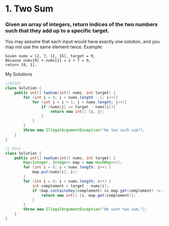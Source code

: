 # 1. Two Sum

### Given an array of integers, return indices of the two numbers such that they add up to a specific target.
You may assume that each input would have exactly one solution, and you may not use the same element twice.
Example:


```
Given nums = [2, 7, 11, 15], target = 9,
Because nums[0] + nums[1] = 2 + 7 = 9,
return [0, 1].
```

My Solutions
```java
//O(n2)
class Solution {
    public int[] twoSum(int[] nums, int target) {
        for (int i = 0; i < nums.length - 1; i++){
            for (int j = i + 1; j < nums.length; j++){
                if (nums[j] == target - nums[i]){
                    return new int[] {i, j};
                }
            }
        }
        throw new IllegalArgumentException("No two such sum");
    }
}

// O(n)
class Solution {
    public int[] twoSum(int[] nums, int target) {
        Map<Integer, Integer> map = new HashMap<>();
        for (int i = 0; i < nums.length; i++) {
            map.put(nums[i], i);
        }
        for (int i = 0; i < nums.length; i++) {
            int complement = target - nums[i];
            if (map.containsKey(complement) && map.get(complement) != i) {
                return new int[] {i, map.get(complement)};
            }
        }
        throw new IllegalArgumentException("No such two sum.");
    }    
}

```
